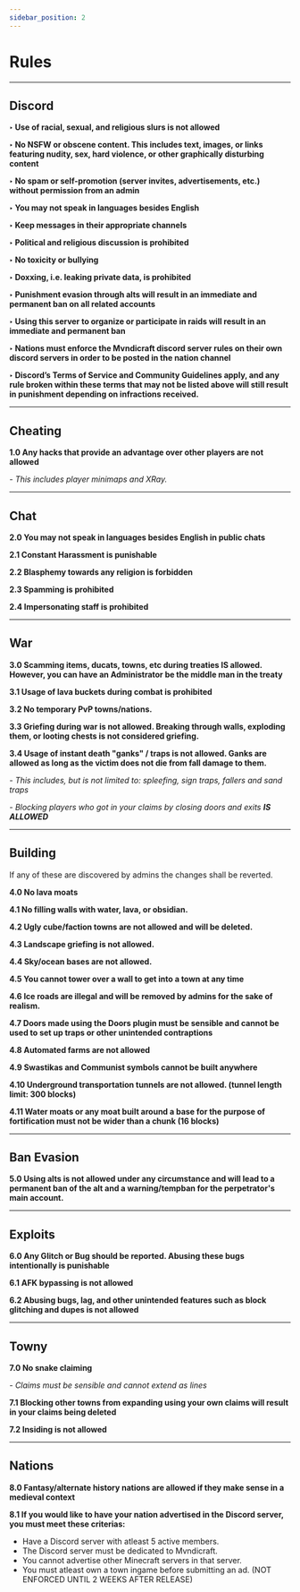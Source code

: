 ```yaml
---
sidebar_position: 2
---
```


# Rules

-----------
**Discord**
-----------
**‣ Use of racial, sexual, and religious slurs is not allowed**

**‣ No NSFW or obscene content. This includes text, images, or links featuring nudity, sex, hard violence, or other graphically disturbing content**

**‣ No spam or self-promotion (server invites, advertisements, etc.) without permission from an admin**

**‣ You may not speak in languages besides English**

**‣ Keep messages in their appropriate channels**

**‣ Political and religious discussion is prohibited**

**‣ No toxicity or bullying**

**‣ Doxxing, i.e. leaking private data, is prohibited**

**‣ Punishment evasion through alts will result in an immediate and permanent ban on all related accounts**

**‣ Using this server to organize or participate in raids will result in an immediate and permanent ban**

**‣ Nations must enforce the Mvndicraft discord server rules on their own discord servers in order to be posted in the nation channel**

**‣ Discord’s Terms of Service and Community Guidelines apply, and any rule broken within these terms that may not be listed above will still result in punishment depending on infractions received.**

------------
**Cheating**
------------
**1.0 Any hacks that provide an advantage over other players are not allowed**

_- This includes player minimaps and XRay._


--------
**Chat**
--------
**2.0 You may not speak in languages besides English in public chats**

**2.1 Constant Harassment is punishable**

**2.2 Blasphemy towards any religion is forbidden**

**2.3 Spamming is prohibited**

**2.4 Impersonating staff is prohibited**

-------
**War**
-------
**3.0 Scamming items, ducats, towns, etc during treaties IS allowed. However, you can have an Administrator be the middle man in the treaty**


**3.1 Usage of lava buckets during combat is prohibited**


**3.2 No temporary PvP towns/nations.**


**3.3 Griefing during war is not allowed. Breaking through walls, exploding them, or looting chests is not considered griefing.**


**3.4 Usage of instant death "ganks" / traps is not allowed. Ganks are allowed as long as the victim does not die from fall damage to them.**

_- This includes, but is not limited to: spleefing, sign traps, fallers and sand traps_

_- Blocking players who got in your claims by closing doors and exits **IS ALLOWED**_

------------
**Building**
------------

If any of these are discovered by admins the changes shall be reverted.

**4.0 No lava moats**


**4.1 No filling walls with water, lava, or obsidian.**


**4.2 Ugly cube/faction towns are not allowed and will be deleted.**


**4.3 Landscape griefing is not allowed.**


**4.4 Sky/ocean bases are not allowed.**


**4.5 You cannot tower over a wall to get into a town at any time**


**4.6 Ice roads are illegal and will be removed by admins for the sake of realism.**


**4.7 Doors made using the Doors plugin must be sensible and cannot be used to set up traps or other unintended contraptions**


**4.8 Automated farms are not allowed**

**4.9 Swastikas and Communist symbols cannot be built anywhere**

**4.10 Underground transportation tunnels are not allowed. (tunnel length limit: 300 blocks)**

**4.11 Water moats or any moat built around a base for the purpose of fortification must not be wider than a chunk (16 blocks)**



---------------
**Ban Evasion**
---------------
**5.0 Using alts is not allowed under any circumstance and will lead to a permanent ban of the alt and a warning/tempban for the perpetrator's main account.**

------------
**Exploits**
------------
**6.0 Any Glitch or Bug should be reported. Abusing these bugs intentionally is punishable**

**6.1 AFK bypassing is not allowed**

**6.2 Abusing bugs, lag, and other unintended features such as block glitching and dupes is not allowed**

---------
**Towny**
---------
**7.0 No snake claiming**

_- Claims must be sensible and cannot extend as lines_

**7.1 Blocking other towns from expanding using your own claims will result in your claims being deleted**

**7.2 Insiding is not allowed**

---------
**Nations**
---------

**8.0 Fantasy/alternate history nations are allowed if they make sense in a medieval context**

**8.1 If you would like to have your nation advertised in the Discord server, you must meet these criterias:**
 - Have a Discord server with atleast 5 active members.
 - The Discord server must be dedicated to Mvndicraft.
 - You cannot advertise other Minecraft servers in that server.
 - You must atleast own a town ingame before submitting an ad. (NOT ENFORCED UNTIL 2 WEEKS AFTER RELEASE)



            


